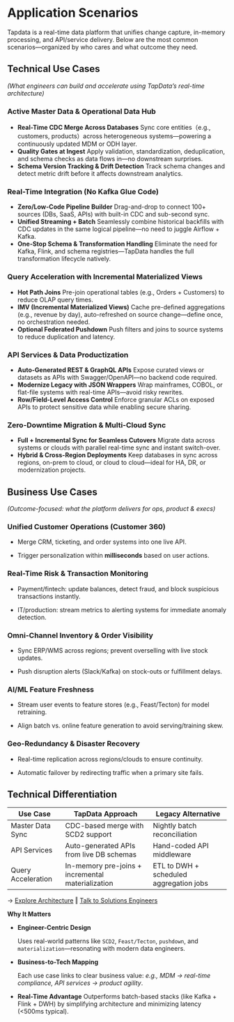 # Application Scenarios
Tapdata is a real-time data platform that unifies change capture, in-memory processing, and API/service delivery. Below are the most common scenarios—organized by who cares and what outcome they need.


## Technical Use Cases

*(What engineers can build and accelerate using TapData’s real-time architecture)*

### Active Master Data & Operational Data Hub

- **Real-Time CDC Merge Across Databases**
  Sync core entities（e.g., customers, products）across heterogeneous systems—powering a continuously updated MDM or ODH layer.
- **Quality Gates at Ingest**
  Apply validation, standardization, deduplication, and schema checks as data flows in—no downstream surprises.
- **Schema Version Tracking & Drift Detection**
  Track schema changes and detect metric drift before it affects downstream analytics.

### Real-Time Integration (No Kafka Glue Code)

- **Zero/Low-Code Pipeline Builder**
  Drag-and-drop to connect 100+ sources (DBs, SaaS, APIs) with built-in CDC and sub-second sync.
- **Unified Streaming + Batch**
  Seamlessly combine historical backfills with CDC updates in the same logical pipeline—no need to juggle Airflow + Kafka.
- **One-Stop Schema & Transformation Handling**
  Eliminate the need for Kafka, Flink, and schema registries—TapData handles the full transformation lifecycle natively.

### Query Acceleration with Incremental Materialized Views

- **Hot Path Joins**
  Pre-join operational tables (e.g., Orders + Customers) to reduce OLAP query times.
- **IMV (Incremental Materialized Views)**
  Cache pre-defined aggregations (e.g., revenue by day), auto-refreshed on source change—define once, no orchestration needed.
- **Optional Federated Pushdown**
  Push filters and joins to source systems to reduce duplication and latency.

### API Services & Data Productization

- **Auto-Generated REST & GraphQL APIs**
  Expose curated views or datasets as APIs with Swagger/OpenAPI—no backend code required.
- **Modernize Legacy with JSON Wrappers**
  Wrap mainframes, COBOL, or flat-file systems with real-time APIs—avoid risky rewrites.
- **Row/Field-Level Access Control**
  Enforce granular ACLs on exposed APIs to protect sensitive data while enabling secure sharing.

### Zero-Downtime Migration & Multi-Cloud Sync

- **Full + Incremental Sync for Seamless Cutovers**
  Migrate data across systems or clouds with parallel real-time sync and instant switch-over.
- **Hybrid & Cross-Region Deployments**
  Keep databases in sync across regions, on-prem to cloud, or cloud to cloud—ideal for HA, DR, or modernization projects.

## Business Use Cases

*(Outcome-focused: what the platform delivers for ops, product & execs)*

### Unified Customer Operations (Customer 360)

- Merge CRM, ticketing, and order systems into one live API.

- Trigger personalization within **milliseconds** based on user actions.

### Real-Time Risk & Transaction Monitoring

- Payment/fintech: update balances, detect fraud, and block suspicious transactions instantly.

- IT/production: stream metrics to alerting systems for immediate anomaly detection.

### Omni-Channel Inventory & Order Visibility

- Sync ERP/WMS across regions; prevent overselling with live stock updates.

- Push disruption alerts (Slack/Kafka) on stock-outs or fulfillment delays.

### AI/ML Feature Freshness

- Stream user events to feature stores (e.g., Feast/Tecton) for model retraining.

- Align batch vs. online feature generation to avoid serving/training skew.

### Geo-Redundancy & Disaster Recovery

- Real-time replication across regions/clouds to ensure continuity.

- Automatic failover by redirecting traffic when a primary site fails.



## Technical Differentiation

| Use Case           | TapData Approach                                  | Legacy Alternative                      |
| ------------------ | ------------------------------------------------- | --------------------------------------- |
| Master Data Sync   | CDC-based merge with SCD2 support                 | Nightly batch reconciliation            |
| API Services       | Auto-generated APIs from live DB schemas          | Hand-coded API middleware               |
| Query Acceleration | In-memory pre-joins + incremental materialization | ETL to DWH + scheduled aggregation jobs |

→ [Explore Architecture](architecture.md) ‖ [Talk to Solutions Engineers](https://tapdata.feishu.cn/share/base/form/shrcnoYXtxkXe7L4wu3vKDYzUUc)



**Why It Matters**

- **Engineer-Centric Design** 

  Uses real-world patterns like `SCD2`, `Feast/Tecton`, `pushdown`, and `materialization`—resonating with modern data engineers.

- **Business-to-Tech Mapping**

  Each use case links to clear business value: 
  _e.g., MDM → real-time compliance, API services → product agility_.

- **Real-Time Advantage** 
  Outperforms batch-based stacks (like Kafka + Flink + DWH) by simplifying architecture and minimizing latency (<500ms typical).
